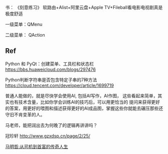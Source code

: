 
书： 《刻意练习》
软路由+Alist+阿里云盘+Apple TV+Fileball看电影电视剧真是极度舒适


一级菜单：QMenu 

二级菜单： QAction 


## Ref

Python 和 PyQt：创建菜单、工具栏和状态栏 
https://bbs.huaweicloud.com/blogs/297476



Python判断字符串是否包含特定子串的7种方法
https://cloud.tencent.com/developer/article/1699719

普通人能做的，就是尽快学会使用AI, 包括AI写作，AI作图， 这些看起来简单，其实也有技术含量，比如你学会训练AI的技巧后，可以用更恰当的
提问来获得更好的答案，用更好的喂图和描述获得更好的AI成品图，掌握这些你就能去碾压那些还守旧不肯变革的人。 



马老师，能把润出去为何晚了的逻辑再讲讲吗？

冠珍轩
http://www.gzxdsp.cn/page/2/25/


[马明哲:从司机到首富的传奇人生](https://mp.weixin.qq.com/s?__biz=MzIyNjU1NTI3Mg==&mid=2247484828&idx=2&sn=797670088d7ff820cf6582645d885727&chksm=e86fe17bdf18686d68f8d455bacec64dfdd03d966195494f5c190a0c0bc1d59c9af3100f3344&scene=27)